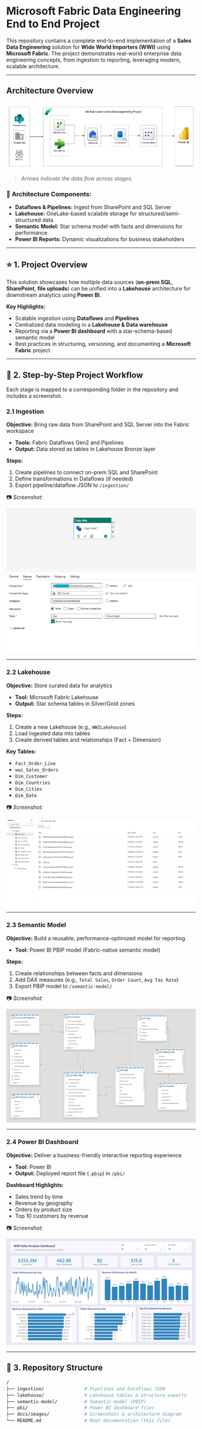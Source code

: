 # **Microsoft Fabric Data Engineering End to End Project**

This repository contains a complete end-to-end implementation of a **Sales Data Engineering** solution for **Wide World Importers (WWI)** using **Microsoft Fabric**. The project demonstrates real-world enterprise data engineering concepts, from ingestion to reporting, leveraging modern, scalable architecture.

---

## **Architecture Overview**

![Architecture Diagram](Architecture%20Diagram%20MS%20Fabric%20WWI.png)

> *Arrows indicate the data flow across stages.*

### 🧩 **Architecture Components:**

* **Dataflows & Pipelines:** Ingest from SharePoint and SQL Server  
* **Lakehouse:** OneLake-based scalable storage for structured/semi-structured data  
* **Semantic Model:** Star schema model with facts and dimensions for performance  
* **Power BI Reports:** Dynamic visualizations for business stakeholders

---

## ⭐ **1. Project Overview**

This solution showcases how multiple data sources (**on-prem SQL**, **SharePoint**, **file uploads**) can be unified into a **Lakehouse** architecture for downstream analytics using **Power BI**.

**Key Highlights:**

* Scalable ingestion using **Dataflows** and **Pipelines**
* Centralized data modeling in a **Lakehouse & Data warehouse**
* Reporting via a **Power BI dashboard** with a star-schema-based semantic model
* Best practices in structuring, versioning, and documenting a **Microsoft Fabric** project

---

## 🔄 **2. Step-by-Step Project Workflow**

Each stage is mapped to a corresponding folder in the repository and includes a screenshot.

### 2.1 **Ingestion**

**Objective:** Bring raw data from SharePoint and SQL Server into the Fabric workspace

* **Tools:** Fabric Dataflows Gen2 and Pipelines  
* **Output:** Data stored as tables in Lakehouse Bronze layer

**Steps:**

1. Create pipelines to connect on-prem SQL and SharePoint
2. Define transformations in Dataflows (if needed)
3. Export pipeline/dataflow JSON to `/ingestion/`

📷 *Screenshot:*

![Ingestion Pipeline](Data%20Ingestion/Fabric%20Data%20Pipeline.png)

---

### 2.2 **Lakehouse**

**Objective:** Store curated data for analytics

* **Tool:** Microsoft Fabric Lakehouse  
* **Output:** Star schema tables in Silver/Gold zones

**Steps:**

1. Create a new Lakehouse (e.g., `WWILakehouse`)
2. Load ingested data into tables
3. Create derived tables and relationships (Fact + Dimension)

**Key Tables:**

* `Fact_Order_Line`
* `wwi_Sales_Orders`
* `Dim_Customer`
* `Dim_Countries`
* `Dim_Cities`
* `Dim_Date`

📷 *Screenshot:*

![Lakehouse Structure](lakehouse/Lakehouse%20tables.png)

---

### 2.3 **Semantic Model**

**Objective:** Build a reusable, performance-optimized model for reporting

* **Tool:** Power BI PBIP model (Fabric-native semantic model)

**Steps:**

1. Create relationships between facts and dimensions
2. Add DAX measures (e.g., `Total Sales`, `Order Count`, `Avg Tax Rate`)
3. Export PBIP model to `/semantic-model/`

📷 *Screenshot:*

![Semantic Model Architecture](Power%20BI%20Dashboard/Semantic%20Model%20Architecture.png)

---

### 2.4 **Power BI Dashboard**

**Objective:** Deliver a business-friendly interactive reporting experience

* **Tool:** Power BI  
* **Output:** Deployed report file (`.pbip`) in `/pbi/`

**Dashboard Highlights:**

* Sales trend by time
* Revenue by geography
* Orders by product size
* Top 10 customers by revenue

📷 *Screenshot:*

![Power BI Dashboard](Power%20BI%20Dashboard/WWI%20Sales%20Analysis%20Dashboard.png)

---

## 📁 **3. Repository Structure**

```bash
/
├── ingestion/               # Pipelines and Dataflows JSON
├── lakehouse/               # Lakehouse tables & structure exports
├── semantic-model/          # Semantic model (PBIP)
├── pbi/                     # Power BI dashboard files
├── docs/images/             # Screenshots & architecture diagram
└── README.md                # Root documentation (this file)
